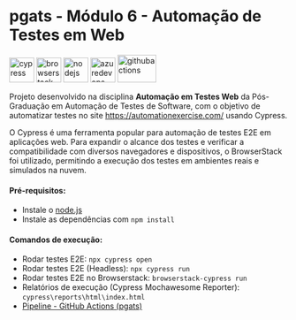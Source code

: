 # pgats - Módulo 6 - Automação de Testes em Web

<p align="left">
<a href="https://www.cypress.io/" target="_blank" rel="noreferrer"> <img src="https://avatars.githubusercontent.com/u/8908513?s=200&v=4" alt="cypress" width="45" height="45"/></a> 
<a href="https://www.browserstack.com/" target="_blank" rel="noreferrer"> <img src="https://avatars.githubusercontent.com/u/1119453?s=200&v=4" alt="browserstack" width="45" height="45"/></a>
<a href="https://nodejs.org/en" target="_blank" rel="noreferrer"> <img src="https://avatars.githubusercontent.com/u/9950313?s=200&v=4" alt="nodejs" width="45" height="45"/></a>
<a href="https://azure.microsoft.com/pt-br/products/devops" target="_blank" rel="noreferrer"> <img src="https://github.com/user-attachments/assets/491bb04e-8cc9-44a4-a6eb-194224a3333a" alt="azuredevops" width="45" height="45"/></a>
<a href="https://github.com/features/actions" target="_blank" rel="noreferrer"> <img src="https://github.com/user-attachments/assets/c185fd3b-4411-4596-ab72-6f2c740f4bf8" alt="githubactions" width="70" height="50"/></a> 
</p>

Projeto desenvolvido na disciplina **Automação em Testes Web** da Pós-Graduação em Automação de Testes de Software, com o objetivo de automatizar testes no site https://automationexercise.com/ usando Cypress.

O Cypress é uma ferramenta popular para automação de testes E2E em aplicações web. Para expandir o alcance dos testes e verificar a compatibilidade com diversos navegadores e dispositivos, o BrowserStack foi utilizado, permitindo a execução dos testes em ambientes reais e simulados na nuvem.

#### Pré-requisitos:
- Instale o [node.js](https://nodejs.org/pt)
- Instale as dependências com ``npm install``

#### Comandos de execução:
- Rodar testes E2E: ``npx cypress open``
- Rodar testes E2E (Headless): ``npx cypress run``
- Rodar testes E2E no Browserstack: ``browserstack-cypress run``
- Relatórios de execução (Cypress Mochawesome Reporter): ``cypress\reports\html\index.html``
- [Pipeline - GitHub Actions (pgats)](https://github.com/marcoslott/pgats/actions)